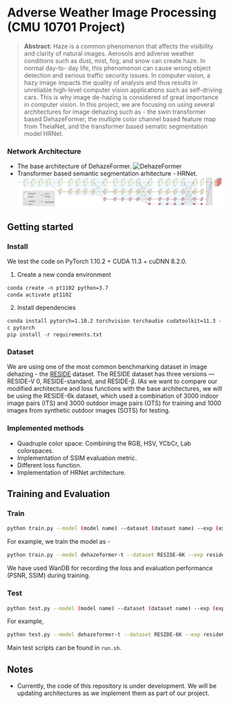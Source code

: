 # Adverse Weather Image Processing (CMU 10701 Project)

> **Abstract:** 
Haze is a common phenomenon that affects the visibility and clarity of natural images. Aerosols
and adverse weather conditions such as dust, mist, fog, and snow can create haze. In normal day-to-
day life, this phenomenon can cause wrong object detection and serious traffic security issues. In
computer vision, a hazy image impacts the quality of analysis and thus results in unreliable high-level
computer vision applications such as self-driving cars. This is why image de-hazing is considered of
great importance in computer vision. In this project, we are focusing on using several architectures for image dehazing such as - the swin transformer based DehazeFormer, the multiple color channel based feature map from TheiaNet, and the transformer based sematic segmentation model HRNet.

### Network Architecture
- The base architecture of DehazeFormer.
![DehazeFormer](figs/arch.png)
- Transformer based semantic segmentation arhitecture - HRNet.
![HRNet](figs/seg-hrnet.png)

## Getting started

### Install

We test the code on PyTorch 1.10.2 + CUDA 11.3 + cuDNN 8.2.0.

1. Create a new conda environment
```
conda create -n pt1102 python=3.7
conda activate pt1102
```

2. Install dependencies
```
conda install pytorch=1.10.2 torchvision torchaudio cudatoolkit=11.3 -c pytorch
pip install -r requirements.txt
```

### Dataset

We are using one of the most common benchmarking dataset in image dehazing - the [RESIDE](https://sites.google.com/view/reside-dehaze-datasets/reside-%CE%B2?authuser=0) dataset. The RESIDE dataset has three versions — RESIDE-V 0, RESIDE-standard, and RESIDE-β. IAs we want to compare our modified architecture and loss functions with the base architectures, we will be using the RESIDE-6k dataset, which used a combination of 3000 indoor image pairs (ITS) and 3000 outdoor image pairs (OTS) for training and 1000 images from synthetic outdoor images (SOTS) for testing. 

### Implemented methods
- Quadruple color space: Combining the RGB, HSV, YCbCr, Lab colorspaces.
- Implementation of SSIM evaluation metric.
- Different loss function.
- Implementation of HRNet architecture.

## Training and Evaluation

### Train

```sh
python train.py --model (model name) --dataset (dataset name) --exp (exp name) --wandb --run_name=("run name") --num_workers=(number of worker threads)
```

For example, we train the model as - 

```sh
python train.py --model dehazeformer-t --dataset RESIDE-6K --exp reside6k --wandb --run_name="colorspace" --num_workers=2
```

We have used WanDB for recording the loss and evaluation performance (PSNR, SSIM) during training.

### Test

```sh
python test.py --model (model name) --dataset (dataset name) --exp (exp name) --wandb --run_name=("run name")
```

For example,

```sh
python test.py --model dehazeformer-t --dataset RESIDE-6K --exp reside6k --wandb --run_name="colorspace" 
```

Main test scripts can be found in `run.sh`.


## Notes

- Currently, the code of this repository is under development. We will be updating architectures as we implement them as part of our project.


